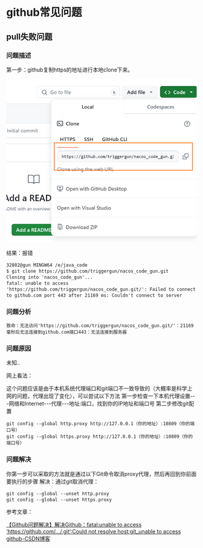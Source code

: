 # github常见问题



## pull失败问题

### 问题描述

第一步：github复制https的地址进行本地clone下来。

![image-20240502173541579](github常见问题.assets/image-20240502173541579.png)



结果：报错

```
32802@gun MINGW64 /e/java_code
$ git clone https://github.com/triggergun/nacos_code_gun.git
Cloning into 'nacos_code_gun'...
fatal: unable to access 'https://github.com/triggergun/nacos_code_gun.git/': Failed to connect to github.com port 443 after 21169 ms: Couldn't connect to server

```

### 问题分析

```
致命：无法访问'https://github.com/triggergun/nacos_code_gun.git/'：21169毫秒后无法连接到github.com端口443：无法连接到服务器
```

### 问题原因

未知..



网上看法：

这个问题应该是由于本机系统代理端口和git端口不一致导致的（大概率是科学上网的问题，代理出现了变化），可以尝试以下方法
第一步检查一下本机代理设置---网络和Internet---代理---地址:端口，找到你的IP地址和端口号
第二步修改git配置

```
git config --global http.proxy http://127.0.0.1（你的地址）:10809（你的端口号）
git config --global https.proxy http://127.0.0.1（你的地址）:10809（你的端口号）
```



### 问题解决

你第一步可以采取的方法就是通过以下Git命令取消proxy代理，然后再回到你前面要执行的步骤
解决：通过git取消代理：

```
git config --global --unset http.proxy
git config --global --unset https.proxy
```

参考文章：

[【Github问题解决】解决Github：fatal:unable to access ‘https://github.com/.../.git‘:Could not resolve host:git_unable to access github-CSDN博客](https://blog.csdn.net/m0_72594605/article/details/132559545)









